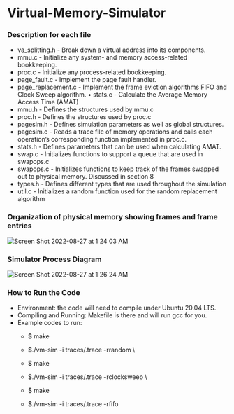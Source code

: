 # Virtual-Memory-Simulator

### Description for each file
- va_splitting.h - Break down a virtual address into its components.
- mmu.c - Initialize any system- and memory access-related bookkeeping.
- proc.c - Initialize any process-related bookkeeping.
- page_fault.c - Implement the page fault handler.
- page_replacement.c - Implement the frame eviction algorithms FIFO and Clock Sweep algorithm. • stats.c - Calculate the Average Memory Access Time (AMAT)
- mmu.h - Defines the structures used by mmu.c
- proc.h - Defines the structures used by proc.c
- pagesim.h - Defines simulation parameters as well as global structures.
- pagesim.c - Reads a trace file of memory operations and calls each operation’s corresponding function implemented in proc.c.
- stats.h - Defines parameters that can be used when calculating AMAT.
- swap.c - Initializes functions to support a queue that are used in swapops.c
- swapops.c - Initializes functions to keep track of the frames swapped out to physical memory. Discussed in section 8
- types.h - Defines different types that are used throughout the simulation
- util.c - Initializes a random function used for the random replacement algorithm

### Organization of physical memory showing frames and frame entries
![Screen Shot 2022-08-27 at 1 24 03 AM](https://user-images.githubusercontent.com/79822409/187016168-569025e4-f325-452a-a197-e9f9d5083589.png)

### Simulator Process Diagram
![Screen Shot 2022-08-27 at 1 26 24 AM](https://user-images.githubusercontent.com/79822409/187016221-6804c076-1cc0-476a-89c2-b1c6b04f305b.png)

### How to Run the Code
- Environment: the code will need to compile under Ubuntu 20.04 LTS.
- Compiling and Running: Makefile is there and will run gcc for you.
- Example codes to run:
  - $ make
  - $./vm-sim -i traces/<trace >.trace -rrandom
\

  - $ make
  - $./vm-sim -i traces/<trace >.trace -rclocksweep
\

  - $ make
  - $./vm-sim -i traces/<trace >.trace -rfifo
